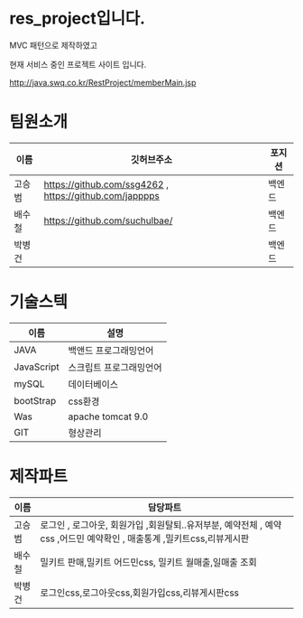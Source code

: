 # res_project입니다.
MVC 패턴으로 제작하였고 


현재 서비스 중인 프로젝트 사이트 입니다.

http://java.swq.co.kr/RestProject/memberMain.jsp

# 팀원소개
|이름|깃허브주소|포지션|
|------|---|---|
|고승범|https://github.com/ssg4262 , https://github.com/japppps|백엔드|
|배수철|https://github.com/suchulbae/|백엔드|
|박병건||백엔드|



# 기술스텍
|이름|설명|
|------|---|
|JAVA|백앤드 프로그래밍언어|
|JavaScript|스크립트 프로그래밍언어|
|mySQL|데이터베이스|
|bootStrap|css환경|
|Was|apache tomcat 9.0|
|GIT|형상관리|



# 제작파트
|이름|담당파트|
|------|---|
|고승범|로그인  ,  로그아웃, 회원가입 ,회원탈퇴..유저부분, 예약전체 , 예약css ,어드민 예약확인 , 매출통계 ,밀키트css,리뷰게시판|
|배수철|밀키트 판매,밀키트 어드민css, 밀키트 월매출,일매출 조회|
|박병건|로그인css,로그아웃css,회원가입css,리뷰게시판css|


